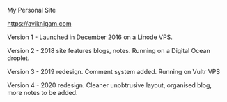 My Personal Site

https://aviknigam.com

Version 1 - Launched in December 2016 on a Linode VPS.

Version 2 - 2018 site features blogs, notes. Running on a Digital Ocean droplet.

Version 3 - 2019 redesign. Comment system added. Running on Vultr VPS

Version 4 - 2020 redesign. Cleaner unobtrusive layout, organised blog, more notes to be added.